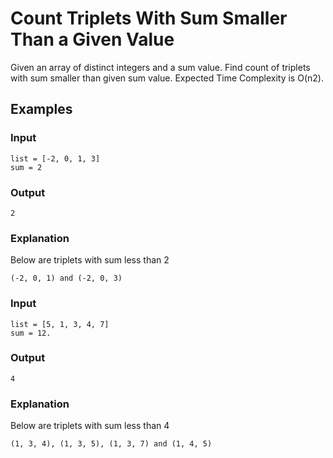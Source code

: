 # Count Triplets With Sum Smaller Than a Given Value

Given an array of distinct integers and a sum value. Find count of triplets with sum smaller than given sum value. Expected Time Complexity is O(n2).

## Examples

### Input

```
list = [-2, 0, 1, 3]
sum = 2
```

### Output

```
2
```

### Explanation

Below are triplets with sum less than 2

```
(-2, 0, 1) and (-2, 0, 3)
```

### Input

```
list = [5, 1, 3, 4, 7]
sum = 12.
```

### Output

```
4
```

### Explanation

Below are triplets with sum less than 4

```
(1, 3, 4), (1, 3, 5), (1, 3, 7) and (1, 4, 5)
```
